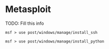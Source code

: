 # Metasploit

TODO: Fill this info

```
msf > use post/windows/manage/install_ssh

msf > use post/windows/manage/install_python
```